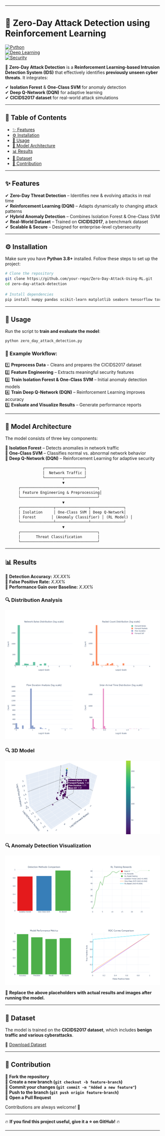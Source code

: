 
---

# 🚀 Zero-Day Attack Detection using Reinforcement Learning  
[![Python](https://img.shields.io/badge/Python-3.8%2B-blue.svg)](https://www.python.org/)  
[![Deep Learning](https://img.shields.io/badge/Deep%20Learning-PyTorch-red.svg)](https://pytorch.org/)  
[![Security](https://img.shields.io/badge/Cybersecurity-Zero--Day%20Detection-green.svg)](#)  

🔐 **Zero-Day Attack Detection** is a **Reinforcement Learning-based Intrusion Detection System (IDS)** that effectively identifies **previously unseen cyber threats**. It integrates:  

✔ **Isolation Forest** & **One-Class SVM** for anomaly detection  
✔ **Deep Q-Network (DQN)** for adaptive learning  
✔ **CICIDS2017 dataset** for real-world attack simulations  

---

## 📜 Table of Contents  

- [✨ Features](#-features)  
- [⚙️ Installation](#️-installation)  
- [🚀 Usage](#-usage)  
- [🧠 Model Architecture](#-model-architecture)  
- [📊 Results](#-results)  
- [📂 Dataset](#-dataset)  
- [🤝 Contribution](#-contribution)  

---

## ✨ Features  

✔ **Zero-Day Threat Detection** – Identifies new & evolving attacks in real time  
✔ **Reinforcement Learning (DQN)** – Adapts dynamically to changing attack patterns  
✔ **Hybrid Anomaly Detection** – Combines Isolation Forest & One-Class SVM  
✔ **Real-World Dataset** – Trained on **CICIDS2017**, a benchmark dataset  
✔ **Scalable & Secure** – Designed for enterprise-level cybersecurity  

---

## ⚙️ Installation  

Make sure you have **Python 3.8+** installed. Follow these steps to set up the project:  

```bash
# Clone the repository
git clone https://github.com/your-repo/Zero-Day-Attack-Using-RL.git
cd zero-day-attack-detection

# Install dependencies
pip install numpy pandas scikit-learn matplotlib seaborn tensorflow torch kaggle
```

---

## 🚀 Usage  

Run the script to **train and evaluate the model**:  

```bash
python zero_day_attack_detection.py
```

### 📌 Example Workflow:  

1️⃣ **Preprocess Data** – Cleans and prepares the CICIDS2017 dataset  
2️⃣ **Feature Engineering** – Extracts meaningful security features  
3️⃣ **Train Isolation Forest & One-Class SVM** – Initial anomaly detection models  
4️⃣ **Train Deep Q-Network (DQN)** – Reinforcement Learning improves accuracy  
5️⃣ **Evaluate and Visualize Results** – Generate performance reports  

---

## 🧠 Model Architecture  

The model consists of three key components:  

🔹 **Isolation Forest** – Detects anomalies in network traffic  
🔹 **One-Class SVM** – Classifies normal vs. abnormal network behavior  
🔹 **Deep Q-Network (DQN)** – Reinforcement Learning for adaptive security  

```
                 ┌──────────────────┐
                 │  Network Traffic │
                 └────────┬─────────┘
                          ▼
      ┌───────────────────────────────────┐
      │ Feature Engineering & Preprocessing│
      └───────────────────────────────────┘
                          ▼
      ┌───────────────┬───────────────┬───────────────┐
      │ Isolation     │ One-Class SVM │ Deep Q-Network│
      │ Forest       │ (Anomaly Classifier) │ (RL Model) │
      └───────────────┴───────────────┴───────────────┘
                          ▼
      ┌───────────────────────────────────┐
      │       Threat Classification       │
      └───────────────────────────────────┘
```

---

## 📊 Results  

📌 **Detection Accuracy:** *XX.XX%*  
📌 **False Positive Rate:** *X.XX%*  
📌 **Performance Gain over Baseline:** *X.XX%*  

### 🔍 Distribution Analysis 
![Confusion Matrix](s2.png)  

### 🔍 3D Model   
![ROC Curve](3dnew.png)  

### 🔍 Anomaly Detection Visualization  
![Anomaly Detection](DISTRIBUTION.png)  

📌 **Replace the above placeholders with actual results and images after running the model.**  

---

## 📂 Dataset  

The model is trained on the **CICIDS2017 dataset**, which includes **benign traffic and various cyberattacks**.  

🔗 [Download Dataset](https://www.unb.ca/cic/datasets/ids-2017.html)  

---

## 🤝 Contribution  

🔹 **Fork the repository**  
🔹 **Create a new branch (`git checkout -b feature-branch`)**  
🔹 **Commit your changes (`git commit -m "Added a new feature"`)**  
🔹 **Push to the branch (`git push origin feature-branch`)**  
🔹 **Open a Pull Request**  

Contributions are always welcome! 🚀  




---

🔥 **If you find this project useful, give it a ⭐ on GitHub!** 🔥  

---


